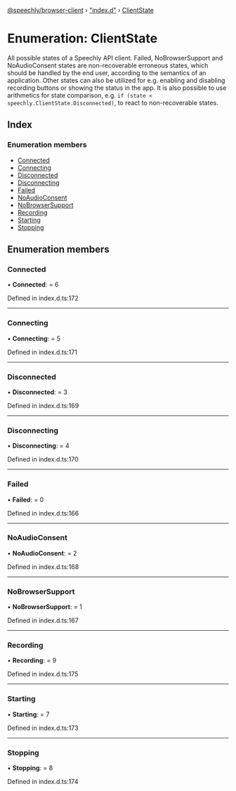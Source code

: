 [@speechly/browser-client](../README.md) › ["index.d"](../modules/_index_d_.md) › [ClientState](_index_d_.clientstate.md)

# Enumeration: ClientState

All possible states of a Speechly API client. Failed, NoBrowserSupport and NoAudioConsent states are non-recoverable
erroneous states, which should be handled by the end user, according to the semantics of an application.
Other states can also be utilized for e.g. enabling and disabling recording buttons or showing the status in the app.
It is also possible to use arithmetics for state comparison, e.g. `if (state < speechly.ClientState.Disconnected)`,
to react to non-recoverable states.

## Index

### Enumeration members

* [Connected](_index_d_.clientstate.md#connected)
* [Connecting](_index_d_.clientstate.md#connecting)
* [Disconnected](_index_d_.clientstate.md#disconnected)
* [Disconnecting](_index_d_.clientstate.md#disconnecting)
* [Failed](_index_d_.clientstate.md#failed)
* [NoAudioConsent](_index_d_.clientstate.md#noaudioconsent)
* [NoBrowserSupport](_index_d_.clientstate.md#nobrowsersupport)
* [Recording](_index_d_.clientstate.md#recording)
* [Starting](_index_d_.clientstate.md#starting)
* [Stopping](_index_d_.clientstate.md#stopping)

## Enumeration members

###  Connected

• **Connected**: = 6

Defined in index.d.ts:172

___

###  Connecting

• **Connecting**: = 5

Defined in index.d.ts:171

___

###  Disconnected

• **Disconnected**: = 3

Defined in index.d.ts:169

___

###  Disconnecting

• **Disconnecting**: = 4

Defined in index.d.ts:170

___

###  Failed

• **Failed**: = 0

Defined in index.d.ts:166

___

###  NoAudioConsent

• **NoAudioConsent**: = 2

Defined in index.d.ts:168

___

###  NoBrowserSupport

• **NoBrowserSupport**: = 1

Defined in index.d.ts:167

___

###  Recording

• **Recording**: = 9

Defined in index.d.ts:175

___

###  Starting

• **Starting**: = 7

Defined in index.d.ts:173

___

###  Stopping

• **Stopping**: = 8

Defined in index.d.ts:174
